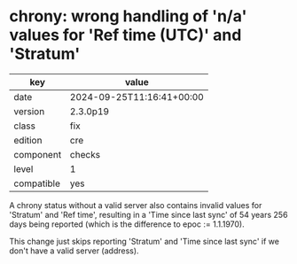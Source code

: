 [//]: # (werk v2)
# chrony: wrong handling of 'n/a' values for 'Ref time (UTC)' and 'Stratum'

key        | value
---------- | ---
date       | 2024-09-25T11:16:41+00:00
version    | 2.3.0p19
class      | fix
edition    | cre
component  | checks
level      | 1
compatible | yes

A chrony status without a valid server also contains invalid values for 'Stratum' and 'Ref time',
resulting in a 'Time since last sync' of 54 years 256 days being reported (which is the difference
to epoc := 1.1.1970).

This change just skips reporting 'Stratum' and 'Time since last sync' if we don't have a valid
server (address).
